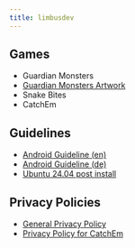 ```yaml
---
title: limbusdev
---
```



## Games

* Guardian Monsters
* [Guardian Monsters Artwork](https://limbusdev.github.io/guardian_monsters_artwork/)
* Snake Bites
* CatchEm


## Guidelines

+ [Android Guideline (en)](./android_guideline.md)
+ [Android Guideline (de)](./android_guideline_de.md)
+ [Ubuntu 24.04 post install](./ubuntu-24.04-post-install.md)

## Privacy Policies

+ [General Privacy Policy](./documents/privacy_policies/Privacy_Policy.html)
+ [Privacy Policy for CatchEm](./documents/privacy_policies/Privacy_Policy_CatchEm.html)
